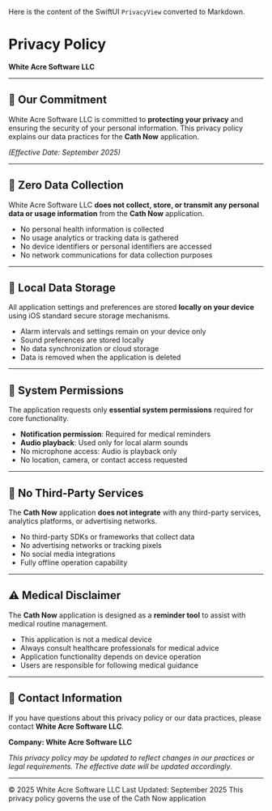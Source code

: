 Here is the content of the SwiftUI `PrivacyView` converted to Markdown.

# Privacy Policy

**White Acre Software LLC**

***

## 💖 Our Commitment

White Acre Software LLC is committed to **protecting your privacy** and ensuring the security of your personal information. This privacy policy explains our data practices for the **Cath Now** application.

*(Effective Date: September 2025)*

***

## 🚫 Zero Data Collection

White Acre Software LLC **does not collect, store, or transmit any personal data or usage information** from the **Cath Now** application.

* No personal health information is collected
* No usage analytics or tracking data is gathered
* No device identifiers or personal identifiers are accessed
* No network communications for data collection purposes

***

## 💾 Local Data Storage

All application settings and preferences are stored **locally on your device** using iOS standard secure storage mechanisms.

* Alarm intervals and settings remain on your device only
* Sound preferences are stored locally
* No data synchronization or cloud storage
* Data is removed when the application is deleted

***

## 🔔 System Permissions

The application requests only **essential system permissions** required for core functionality.

* **Notification permission**: Required for medical reminders
* **Audio playback**: Used only for local alarm sounds
* No microphone access: Audio is playback only
* No location, camera, or contact access requested

***

## 🔌 No Third-Party Services

The **Cath Now** application **does not integrate** with any third-party services, analytics platforms, or advertising networks.

* No third-party SDKs or frameworks that collect data
* No advertising networks or tracking pixels
* No social media integrations
* Fully offline operation capability

***

## ⚠️ Medical Disclaimer

The **Cath Now** application is designed as a **reminder tool** to assist with medical routine management.

* This application is not a medical device
* Always consult healthcare professionals for medical advice
* Application functionality depends on device operation
* Users are responsible for following medical guidance

***

## 📧 Contact Information

If you have questions about this privacy policy or our data practices, please contact **White Acre Software LLC**.

**Company: White Acre Software LLC**

*This privacy policy may be updated to reflect changes in our practices or legal requirements. The effective date will be updated accordingly.*

***

© 2025 White Acre Software LLC
Last Updated: September 2025
This privacy policy governs the use of the Cath Now application
